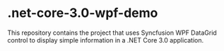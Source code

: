 # .net-core-3.0-wpf-demo
This repository contains the project that uses Syncfusion WPF DataGrid control to display simple information in a .NET Core 3.0 application.
